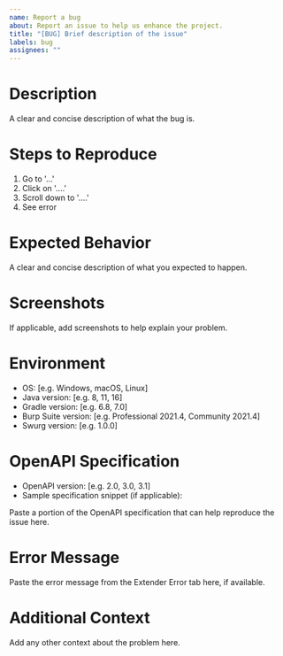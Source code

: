 ```yaml
---
name: Report a bug
about: Report an issue to help us enhance the project.
title: "[BUG] Brief description of the issue"
labels: bug
assignees: ""
---
```


# Description

A clear and concise description of what the bug is.

# Steps to Reproduce

1. Go to '...'
2. Click on '....'
3. Scroll down to '....'
4. See error

# Expected Behavior

A clear and concise description of what you expected to happen.

# Screenshots

If applicable, add screenshots to help explain your problem.

# Environment

- OS: [e.g. Windows, macOS, Linux]
- Java version: [e.g. 8, 11, 16]
- Gradle version: [e.g. 6.8, 7.0]
- Burp Suite version: [e.g. Professional 2021.4, Community 2021.4]
- Swurg version: [e.g. 1.0.0]

# OpenAPI Specification

- OpenAPI version: [e.g. 2.0, 3.0, 3.1]
- Sample specification snippet (if applicable):

Paste a portion of the OpenAPI specification that can help reproduce the issue here.

# Error Message

Paste the error message from the Extender Error tab here, if available.

# Additional Context

Add any other context about the problem here.
